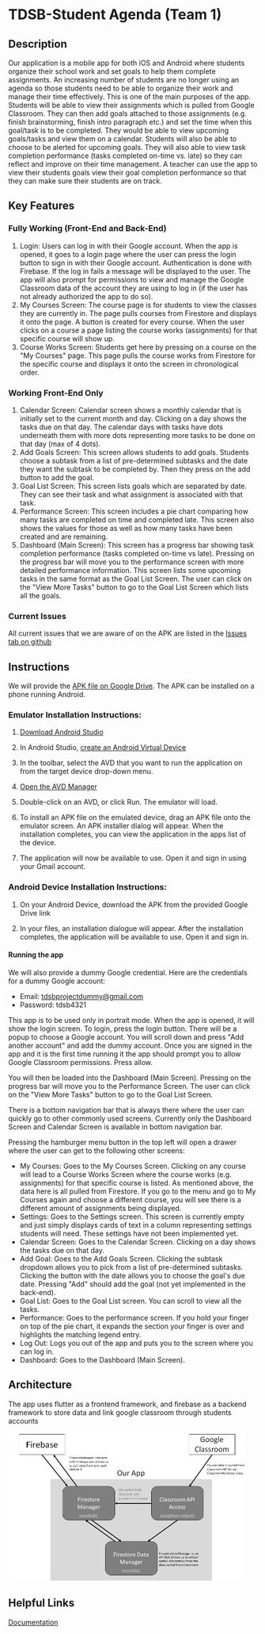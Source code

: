 # TDSB-Student Agenda (Team 1)

## Description 
Our application is a mobile app for both iOS and Android where students organize their school work and set goals to help them complete assignments. An increasing number of students are no longer using an agenda so those students need to be able to organize their work and manage their time effectively. This is one of the main purposes of the app. Students will be able to view their assignments which is pulled from Google Classroom. They can then add goals attached to those assignments (e.g. finish brainstorming, finish intro paragraph etc.) and set the time when this goal/task is to be completed. They would be able to view upcoming goals/tasks and view them on a calendar. Students will also be able to choose to be alerted for upcoming goals. They will also able to view task completion performance (tasks completed on-time vs. late) so they can reflect and improve on their time management. A teacher can use the app to view their students goals view their goal completion performance so that they can make sure their students are on track.


## Key Features

### Fully Working (Front-End and Back-End)
1. Login: Users can log in with their Google account. When the app is opened, it goes to a login page where the user can press the login button to sign in with their Google account. Authentication is done with Firebase. If the log in fails a message will be displayed to the user. The app will also prompt for permissions to view and manage the Google Classroom data of the account they are using to log in (if the user has not already authorized the app to do so).
2. My Courses Screen: The course page is for students to view the classes they are currently in. The page pulls courses from Firestore and displays it onto the page. A button is created for every course. When the user clicks on a course a page listing the course works (assignments) for that specific course will show up.
3. Course Works Screen: Students get here by pressing on a course on the "My Courses" page. This page pulls the course works from Firestore for the specific course and displays it onto the screen in chronological order.

### Working Front-End Only
1. Calendar Screen: Calendar screen shows a monthly calendar that is initially set to the current month and day. Clicking on a day shows the tasks due on that day. The calendar days with tasks have dots underneath them with more dots representing more tasks to be done on that day (max of 4 dots).
2. Add Goals Screen: This screen allows students to add goals. Students choose a subtask from a list of pre-determined subtasks and the date they want the subtask to be completed by. Then they press on the add button to add the goal.
3. Goal List Screen: This screen lists goals which are separated by date. They can see their task and what assignment is associated with that task.
5. Performance Screen: This screen includes a pie chart comparing how many tasks are completed on time and completed late. This screen also shows the values for those as well as how many tasks have been created and are remaining.
6. Dashboard (Main Screen): This screen has a progress bar showing task completion performance (tasks completed on-time vs late). Pressing on the progress bar will move you to the performance screen with more detailed performance information. This screen lists some upcoming tasks in the same format as the Goal List Screen. The user can click on the "View More Tasks" button to go to the Goal List Screen which lists all the goals.

### Current Issues
All current issues that we are aware of on the APK are listed in the [Issues tab on github](https://github.com/csc301-fall-2019/team-project-tdsb-team-1/issues)


## Instructions

We will provide the [APK file on Google Drive](https://drive.google.com/open?id=1jB17rdsIsMsg4Ml-wohERdrAKem1_m_T). The APK can be installed on a phone running Android.


 ### Emulator Installation Instructions:
1) [Download Android Studio](https://developer.android.com/studio)

2) In Android Studio, [create an Android Virtual Device](https://developer.android.com/studio/run/managing-avds#createavd)

3) In the toolbar, select the AVD that you want to run the application on from the target device drop-down menu.

4) [Open the AVD Manager](https://developer.android.com/studio/run/managing-avds)

5) Double-click on an AVD, or click Run. The emulator will load.

6) To install an APK file on the emulated device, drag an APK file onto the emulator screen. An APK installer dialog will appear. When the installation completes, you can view the application in the apps list of the device.

7) The application will now be available to use. Open it and sign in using your Gmail account.

### Android Device Installation Instructions:
1) On your Android Device, download the APK from the provided Google Drive link

2) In your files, an installation dialogue will appear. After the installation completes, the application will be available to use. Open it and sign in.

#### Running the app

 We will also provide a dummy Google credential. Here are the credentials for a dummy Google account:
 * Email: tdsbprojectdummy@gmail.com
 * Password: tdsb4321

 This app is to be used only in portrait mode. When the app is opened, it will show the login screen. To login, press the login button. There will be a popup to choose a Google account. You will scroll down and press "Add another account" and add the dummy account. Once you are signed in the app and it is the first time running it the app should prompt you to allow Google Classroom permissions. Press allow.

 You will then be loaded into the Dashboard (Main Screen). Pressing on the progress bar will move you to the Performance Screen. The user can click on the "View More Tasks" button to go to the Goal List Screen.

 There is a bottom navigation bar that is always there where the user can quickly go to other commonly used screens. Currently only the Dashboard Screen and Calendar Screen is available in bottom navigation bar.

 Pressing the hamburger menu button in the top left will open a drawer where the user can get to the following other screens:
 * My Courses: Goes to the My Courses Screen. Clicking on any course will lead to a Course Works Screen where the course works (e.g. assignments) for that specific course is listed. As mentioned above, the data here is all pulled from Firestore. If you go to the menu and go to My Courses again and choose a different course, you will see there is a different amount of assignments being displayed.
 * Settings: Goes to the Settings screen. This screen is currently empty and just simply displays cards of text in a column representing settings students will need. These settings have not been implemented yet.
 * Calendar Screen: Goes to the Calendar Screen. Clicking on a day shows the tasks due on that day.
 * Add Goal: Goes to the Add Goals Screen. Clicking the subtask dropdown allows you to pick from a list of pre-determined subtasks. Clicking the button with the date allows you to choose the goal's due date. Pressing "Add" should add the goal (not yet implemented in the back-end).
 * Goal List: Goes to the Goal List screen. You can scroll to view all the tasks.
 * Performance: Goes to the performance screen. If you hold your finger on top of the pie chart, it expands the section your finger is over and highlights the matching legend entry.
 * Log Out: Logs you out of the app and puts you to the screen where you can log in.
 * Dashboard: Goes to the Dashboard (Main Screen).


## Architecture

The app uses flutter as a frontend framework, and firebase as a backend framework to store data and link google classroom through students accounts

<img src="../Images/csc301_app_backend_diagram.png" width="480" height="300">

## Helpful Links

[Documentation](../Documentation.md)

